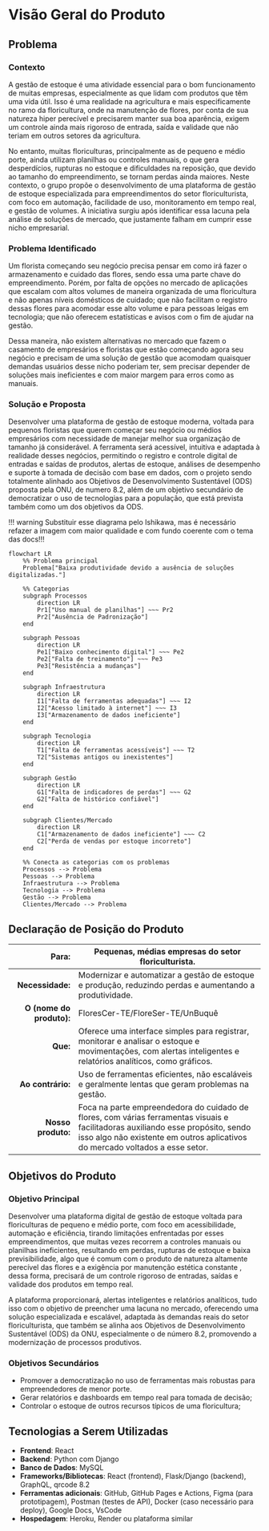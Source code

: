 # Visão Geral do Produto

## Problema

### Contexto

A gestão de estoque é uma atividade essencial para o bom funcionamento de muitas empresas, especialmente as que lidam com produtos que têm uma vida útil.  Isso é uma realidade na agricultura e mais especificamente no ramo da floricultura, onde na manutenção de flores, por conta de sua natureza hiper perecível e precisarem manter sua boa aparência, exigem um controle ainda mais rigoroso de entrada, saída e validade que não teriam em outros setores da agricultura.

No entanto, muitas floriculturas, principalmente as de pequeno e médio porte, ainda utilizam planilhas ou controles manuais, o que gera desperdícios, rupturas no estoque e dificuldades na reposição, que devido ao tamanho do empreendimento, se tornam perdas ainda maiores. Neste contexto, o grupo propõe o desenvolvimento de uma plataforma de gestão de estoque especializada para empreendimentos do setor floriculturista, com foco em automação, facilidade de uso, monitoramento em tempo real, e gestão de volumes. A iniciativa surgiu após identificar essa lacuna pela análise de soluções de mercado, que justamente falham em cumprir esse nicho empresarial.

### Problema Identificado

Um florista começando seu negócio precisa pensar em como irá fazer o armazenamento e cuidado das flores, sendo essa uma parte chave do empreendimento. Porém, por falta de opções no mercado de aplicações que escalam com altos volumes de maneira organizada de uma floricultura e não apenas níveis domésticos de cuidado; que não facilitam o registro dessas flores para acomodar esse alto volume e para pessoas leigas em tecnologia; que não oferecem estatísticas e avisos com o fim de ajudar na gestão.

Dessa maneira, não existem alternativas no mercado que fazem o casamento de empresários e floristas que estão começando agora seu negócio e precisam de uma solução de gestão que acomodam quaisquer demandas usuários desse nicho poderiam ter, sem precisar depender de soluções mais ineficientes e com maior margem para erros como as manuais.

### Solução e Proposta

Desenvolver uma plataforma de gestão de estoque moderna, voltada para pequenos floristas que querem começar seu negócio ou médios empresários com  necessidade de manejar melhor sua organização de tamanho já considerável. A ferramenta será acessível, intuitiva e adaptada à realidade desses negócios, permitindo o registro e controle digital de entradas e saídas de produtos, alertas de estoque, análises de desempenho e suporte à tomada de decisão com base em dados, com o projeto sendo totalmente alinhado aos Objetivos de Desenvolvimento Sustentável (ODS) proposta pela ONU, de numero 8.2, além de um objetivo secundário de democratizar o uso de tecnologias para a população, que está prevista também como um dos objetivos da ODS.

!!! warning
    Substituir esse diagrama pelo Ishikawa, mas é necessário refazer a imagem com maior qualidade e com fundo coerente com
    o tema das docs!!!

```mermaid
flowchart LR
    %% Problema principal
    Problema["Baixa produtividade devido a ausência de soluções digitalizadas."]

    %% Categorias
    subgraph Processos
        direction LR
        Pr1["Uso manual de planilhas"] ~~~ Pr2
        Pr2["Ausência de Padronização"]
    end

    subgraph Pessoas
        direction LR
        Pe1["Baixo conhecimento digital"] ~~~ Pe2
        Pe2["Falta de treinamento"] ~~~ Pe3
        Pe3["Resistência a mudanças"]
    end

    subgraph Infraestrutura
        direction LR
        I1["Falta de ferramentas adequadas"] ~~~ I2
        I2["Acesso limitado à internet"] ~~~ I3
        I3["Armazenamento de dados ineficiente"]
    end

    subgraph Tecnologia
        direction LR
        T1["Falta de ferramentas acessíveis"] ~~~ T2
        T2["Sistemas antigos ou inexistentes"]
    end

    subgraph Gestão
        direction LR
        G1["Falta de indicadores de perdas"] ~~~ G2
        G2["Falta de histórico confiável"]
    end

    subgraph Clientes/Mercado
        direction LR
        C1["Armazenamento de dados ineficiente"] ~~~ C2
        C2["Perda de vendas por estoque incorreto"]
    end

    %% Conecta as categorias com os problemas
    Processos --> Problema
    Pessoas --> Problema
    Infraestrutura --> Problema
    Tecnologia --> Problema
    Gestão --> Problema
    Clientes/Mercado --> Problema

```

## Declaração de Posição do Produto

| **Para:** | Pequenas, médias empresas do setor floriculturista. |
|---:|---|
| **Necessidade:** | Modernizar e automatizar a gestão de estoque e produção, reduzindo perdas e aumentando a produtividade. |
| **O (nome do produto):** | FloresCer-TE/FloreSer-TE/UnBuquê |
| **Que:** | Oferece uma interface simples para registrar, monitorar e analisar o estoque e movimentações, com alertas inteligentes e relatórios analíticos, como gráficos. |
| **Ao contrário:** | Uso de ferramentas eficientes, não escaláveis e geralmente lentas que geram problemas na gestão. |
| **Nosso produto:** | Foca na parte empreendedora do cuidado de flores, com várias ferramentas visuais e facilitadoras auxiliando esse propósito, sendo isso algo não existente em outros aplicativos do mercado voltados a esse setor. |

## Objetivos do Produto

### Objetivo Principal

Desenvolver uma plataforma digital de gestão de estoque voltada para floriculturas de pequeno e médio porte, com foco em acessibilidade, automação e eficiência, tirando limitações enfrentadas por esses empreendimentos, que muitas vezes recorrem a controles manuais ou planilhas ineficientes, resultando em perdas, rupturas de estoque e baixa previsibilidade, algo que é comum com o produto de natureza altamente perecível das flores e a exigência por manutenção estética constante , dessa forma, precisará de um controle rigoroso de entradas, saídas e validade dos produtos em tempo real.

A plataforma proporcionará, alertas inteligentes e relatórios analíticos, tudo isso com o objetivo de preencher uma lacuna no mercado, oferecendo uma solução especializada e escalável, adaptada às demandas reais do setor floriculturista, que também se alinha aos Objetivos de Desenvolvimento Sustentável (ODS) da ONU, especialmente o de número 8.2, promovendo a modernização de processos produtivos.

### Objetivos Secundários

- Promover a democratização no uso de ferramentas mais robustas para empreendedores de menor porte.
- Gerar relatórios e dashboards em tempo real para tomada de decisão;
- Controlar o estoque de outros recursos típicos de uma floricultura;

## Tecnologias a Serem Utilizadas

- **Frontend**: React  
- **Backend**: Python com Django  
- **Banco de Dados**: MySQL  
- **Frameworks/Bibliotecas**: React (frontend), Flask/Django (backend), GraphQL, qrcode 8.2  
- **Ferramentas adicionais**: GitHub, GitHub Pages e Actions, Figma (para prototipagem), Postman (testes de API), Docker (caso necessário para deploy), Google Docs, VsCode  
- **Hospedagem**: Heroku, Render ou plataforma similar
